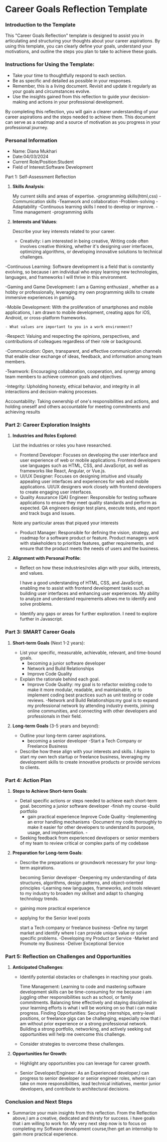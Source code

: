 
# Career Goals Reflection Template

### Introduction to the Template

This "Career Goals Reflection" template is designed to assist you in articulating and structuring your thoughts about your career aspirations. By using this template, you can clearly define your goals, understand your motivations, and outline the steps you plan to take to achieve these goals.

### Instructions for Using the Template:

- Take your time to thoughtfully respond to each section.
- Be as specific and detailed as possible in your responses.
- Remember, this is a living document. Revisit and update it regularly as your goals and circumstances evolve.
- Use the insights gained from this reflection to guide your decision-making and actions in your professional development.

By completing this reflection, you will gain a clearer understanding of your career aspirations and the steps needed to achieve them. This document can serve as a roadmap and a source of motivation as you progress in your professional journey.

### Personal Information

- Name: Diana Mukhari
- Date:04/03/2024
- Current Role/Position:Student
- Field of Interest:Software Development

Part 1: Self-Assessment Reflection

1. **Skills Analysis**:
    
     My current skills and areas of expertise.
-programming skills(html,css)
-Communication skills
-Teamwork and collaboration
-Problem-solving
-Adaptability
-Continuous learning
   skills I need to develop or improve.
-Time management
-programming skills
3. **Interests and Values**:
    
   Describe your key interests related to your career.
      
    -  Creativity: i am interested in being creative, Writing code often involves creative thinking, whether it's designing user interfaces, optimizing algorithms, or developing innovative solutions to technical challenges.

-Continuous Learning: Software development is a field that is constantly evolving, so because i am individual who enjoy learning new technologies, languages, and frameworks I will thrive in this environment.

-Gaming and Game Development: I am a Gaming enthusiast , whether as a hobby or professionally, leveraging my own programming skills to create immersive experiences in gaming.

-Mobile Development: With the proliferation of smartphones and mobile applications, I am drawn to mobile development, creating apps for iOS, Android, or cross-platform frameworks.

    - What values are important to you in a work environment?
    
-Respect: Valuing and respecting the opinions, perspectives, and contributions of colleagues regardless of their role or background.

-Communication: Open, transparent, and effective communication channels that enable clear exchange of ideas, feedback, and information among team members.

-Teamwork: Encouraging collaboration, cooperation, and synergy among team members to achieve common goals and objectives.

-Integrity: Upholding honesty, ethical behavior, and integrity in all interactions and decision-making processes.

Accountability: Taking ownership of one's responsibilities and actions, and holding oneself and others accountable for meeting commitments and achieving results

### Part 2: Career Exploration Insights

1. **Industries and Roles Explored**:
    
   List the industries or roles you have researched.
      
     - Frontend Developer: Focuses on developing the user interface and user experience of web or mobile 
         applications. Frontend developers use languages such as HTML, CSS, and JavaScript, as well as 
         frameworks like React, Angular, or Vue.js.
     - UI/UX Designer: Focuses on designing intuitive and visually appealing user interfaces and experiences for web and mobile applications. UI/UX designers work closely with frontend developers to create engaging user interfaces.
     - Quality Assurance (QA) Engineer: Responsible for testing software applications to ensure they meet quality standards and perform as expected. QA engineers design test plans, execute tests, and report and track bugs and issues.
      
      Note any particular areas that piqued your interests
      
     - Product Manager: Responsible for defining the vision, strategy, and roadmap for a software product or feature. Product managers work with stakeholders to prioritize features, gather requirements, and ensure that the product meets the needs of users and the business.
      
2. **Alignment with Personal Profile**:
    
    - Reflect on how these industries/roles align with your skills, interests, and values.
      
       I have a good understanding of HTML, CSS, and JavaScript, enabling me to assist with frontend development tasks such as building user interfaces and enhancing user experiences. My ability to analyze and understand requirements allows me to identify and solve problems.
      
    - Identify any gaps or areas for further exploration.
I need to explore further in Javascript.

### Part 3: SMART Career Goals

1. **Short-term Goals** (Next 1-2 years):
    
    - List your specific, measurable, achievable, relevant, and time-bound goals.
         - becoming a junior software developer
         - Network and Build Relationships
         - Improve Code Quality
    - Explain the rationale behind each goal.
        - Improve Code Quality: my goal is to refactor existing code to make it more modular, readable, and 
           maintainable, or to implement coding best practices such as unit testing or code reviews.
          -Network and Build Relationships:my goal is to expand my professional network by attending 
       industry events, joining online communities, and connecting with other developers and professionals in their field.
2. **Long-term Goals** (3-5 years and beyond):
    
    - Outline your long-term career aspirations.
       - becoming a senior developer
       -Start a Tech Company or Freelance Business
    - Describe how these align with your interests and skills.
       I Aspire to start my own tech startup or freelance business, leveraging my development skills to create innovative products or provide services to clients.
### Part 4: Action Plan

1. **Steps to Achieve Short-term Goals**:
    
    - Detail specific actions or steps needed to achieve each short-term goal.
      becoming a junior software developer
      -finish my course
      -build portfolio
      - gain practical experience
      Improve Code Quality
      -Implementing an error handling mechanisms
      -Document my code thoroughly to make it easier for other developers to understand its purpose, usage, and implementation.                            -
    - Seeking feedback from experienced developers or senior members of my team to review critical or complex parts of my codebase
2. **Preparation for Long-term Goals**:
    
    - Describe the preparations or groundwork necessary for your long-term aspirations.
      
      becoming Senior developer
      -Deepening my understanding of data structures, algorithms, design patterns, and object-oriented principles
      -Learning new languages, frameworks, and tools relevant to my industry to broaden my skillset and adapt to changing technology trends.
    - gaining more practical experience
    - applying for the Senior level posts
      
      start a Tech company or freelance business
      -Define my target market and identify where I can provide unique value or solve specific problems.
      -Developing my Product or Service
      -Market and Promote my Business
      -Deliver Exceptional Service

### Part 5: Reflection on Challenges and Opportunities

1. **Anticipated Challenges**:
    
    - Identify potential obstacles or challenges in reaching your goals.
      
      Time Management: Learning to code and mastering software development skills can be time-consuming for me because i am juggling other responsibilities such as  school, or family commitments. Balancing time effectively and staying disciplined in your learning efforts is what i will be working on so that i can make progress.
      Finding Opportunities: Securing internships, entry-level positions, or freelance gigs can be challenging, especially now that i am without prior experience or a strong professional network. Building a strong portfolio, networking, and actively seeking out opportunities will help me overcome this challenge.
    - Consider strategies to overcome these challenges.
2. **Opportunities for Growth**:
    
    - Highlight any opportunities you can leverage for career growth.
      
    - Senior Developer/Engineer: As an Experienced developer,I can progress to senior developer or senior engineer roles, where i can take on more responsibilities, lead technical initiatives, mentor junior developers, and contribute to architectural decisions.
   

### Conclusion and Next Steps

- Summarize your main insights from this reflection.
  From the Reflection above,I am a creative, dedicated and thirsty for success. i have goals that i am willing to work for. My very next step now is to focus on completing my Software development course,then get an internship to gain more practical experience.

